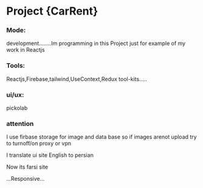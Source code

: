 # Project {CarRent}
### Mode:

development........Im programming in this Project just for example of my work in Reactjs
### Tools:

Reactjs,Firebase,tailwind,UseContext,Redux tool-kits.....
### ui/ux:

pickolab
### attention

I use firbase storage for image and data base so if images arenot upload try to turnoff/on proxy or vpn

I translate ui site English to persian

Now its farsi site

...Responsive...
